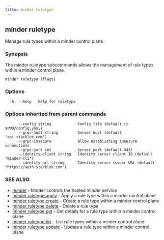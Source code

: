 ```yaml
---
title: minder ruletype
---
```

## minder ruletype

Manage rule types within a minder control plane

### Synopsis

The minder ruletype subcommands allows the management of rule types within
a minder control plane.

```
minder ruletype [flags]
```

### Options

```
  -h, --help   help for ruletype
```

### Options inherited from parent commands

```
      --config string            Config file (default is $PWD/config.yaml)
      --grpc-host string         Server host (default "api.stacklok.com")
      --grpc-insecure            Allow establishing insecure connections
      --grpc-port int            Server port (default 443)
      --identity-client string   Identity server client ID (default "minder-cli")
      --identity-url string      Identity server issuer URL (default "https://auth.stacklok.com")
```

### SEE ALSO

* [minder](minder.md)	 - Minder controls the hosted minder service
* [minder ruletype apply](minder_ruletype_apply.md)	 - Apply a rule type within a minder control plane
* [minder ruletype create](minder_ruletype_create.md)	 - Create a rule type within a minder control plane
* [minder ruletype delete](minder_ruletype_delete.md)	 - Delete a rule type
* [minder ruletype get](minder_ruletype_get.md)	 - Get details for a rule type within a minder control plane
* [minder ruletype list](minder_ruletype_list.md)	 - List rule types within a minder control plane
* [minder ruletype update](minder_ruletype_update.md)	 - Update a rule type within a minder control plane

